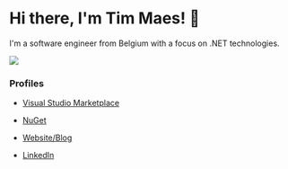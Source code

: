 # Hi there, I'm Tim Maes! :wave:

I'm a software engineer from Belgium with a focus on .NET technologies.

<picture>
  <source
    srcset="https://github-readme-streak-stats-eight.vercel.app/?user=Tim-Maes&theme=dark"
    media="(prefers-color-scheme: dark)" />
  <source
    srcset="https://github-readme-streak-stats-eight.vercel.app/?user=Tim-Maes"
    media="(prefers-color-scheme: light), (prefers-color-scheme: no-preference)" />
  <img align="center" src="https://github-readme-streak-stats-eight.vercel.app/?user=Tim-Maes" />
</picture>

### Profiles

- [Visual Studio Marketplace](https://marketplace.visualstudio.com/Publishers/TimMaes)
- [NuGet](https://www.nuget.org/profiles/Tim-Maes)

- [Website/Blog](https://Tim-Maes.github.io)
- [LinkedIn](https://www.linkedin.com/in/tim-maes-93a82112a/)
